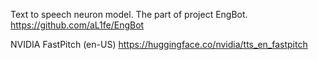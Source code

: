 Text to speech neuron model. The part of project EngBot. https://github.com/aL1fe/EngBot

NVIDIA FastPitch (en-US)
https://huggingface.co/nvidia/tts_en_fastpitch
